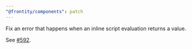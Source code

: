 ```yaml
---
"@frontity/components": patch
---
```


Fix an error that happens when an inline script evaluation returns a value.

See [#592](https://github.com/frontity/frontity/issues/592).
